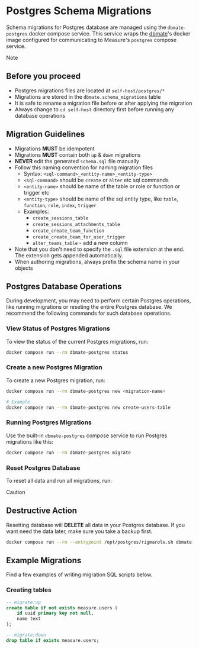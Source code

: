 # Postgres Schema Migrations

Schema migrations for Postgres database are managed using the `dbmate-postgres` docker compose service. This service wraps the [dbmate](https://github.com/amacneil/dbmate)'s docker image configured for communicating to Measure's `postgres` compose service.

> [!NOTE]
>
> ## Before you proceed
>
> - Postgres migrations files are located at `self-host/postgres/*`
> - Migrations are stored in the `dbmate.schema_migrations` table
> - It is safe to rename a migration file before or after applying the migration
> - Always change to `cd self-host` directory first before running any database operations

## Migration Guidelines

- Migrations **MUST** be idempotent
- Migrations **MUST** contain both `up` &amp; `down` migrations
- **NEVER** edit the generated `schema.sql` file manually
- Follow this naming convention for naming migration files
  - Syntax: `<sql-command>_<entity-name>_<entity-type>`
  - `<sql-command>` should be `create` or `alter` etc sql commands
  - `<entity-name>` should be name of the table or role or function or trigger etc
  - `<entity-type>` should be name of the sql entity type, like `table`, `function`, `role`, `index`, `trigger`
  - Examples:
    - `create_sessions_table`
    - `create_sessions_attachments_table`
    - `create_create_team_function`
    - `create_create_team_for_user_trigger`
    - `alter_teams_table` - add a new column
- Note that you don't need to specify the `.sql` file extension at the end. The extension gets appended automatically.
- When authoring migrations, always prefix the schema name in your objects

## Postgres Database Operations

During development, you may need to perform certain Postgres operations, like running migrations or reseting the entire Postgres database. We recommend the following commands for such database operations.

### View Status of Postgres Migrations

To view the status of the current Postgres migrations, run:

```sh
docker compose run --rm dbmate-postgres status
```

### Create a new Postgres Migration

To create a new Postgres migration, run:

```sh
docker compose run --rm dbmate-postgres new <migration-name>

# Example
docker compose run --rm dbmate-postgres new create-users-table
```

### Running Postgres Migrations

Use the built-in `dbmate-postgres` compose service to run Postgres migrations like this:

```sh
docker compose run --rm dbmate-postgres migrate
```

### Reset Postgres Database

To reset all data and run all migrations, run:

> [!CAUTION]
>
> ## Destructive Action
>
> Resetting database will **DELETE** all data in your Postgres database.
> If you want need the data later, make sure you take a backup first.

```sh
docker compose run --rm --entrypoint /opt/postgres/rigmarole.sh dbmate-postgres
```

## Example Migrations

Find a few examples of writing migration SQL scripts below.

### Creating tables

```sql
-- migrate:up
create table if not exists measure.users (
    id uuid primary key not null,
    name text
);

-- migrate:down
drop table if exists measure.users;
```
